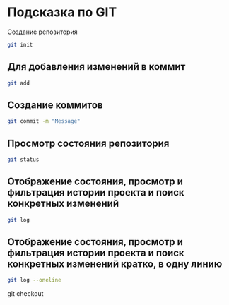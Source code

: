 # Подсказка по GIT

Создание репозитория
```sh
git init
```
## Для добавления изменений в коммит
```sh
git add
```
## Создание коммитов
```sh
git commit -m "Message"
```
## Просмотр состояния репозитория
```sh
git status
```
## Отображение состояния, просмотр и фильтрация истории проекта и поиск конкретных изменений
```sh
git log
```
## Отображение состояния, просмотр и фильтрация истории проекта и поиск конкретных изменений кратко, в одну линию
```sh
git log --oneline
```
git checkout